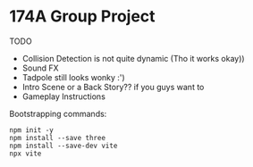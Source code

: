 
# 174A Group Project

TODO
- Collision Detection is not quite dynamic (Tho it works okay))
- Sound FX
- Tadpole still looks wonky :') 
- Intro Scene or a Back Story?? if you guys want to 
- Gameplay Instructions  

Bootstrapping commands:

```console
npm init -y
npm install --save three
npm install --save-dev vite
npx vite
```